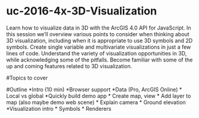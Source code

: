 # uc-2016-4x-3D-Visualization
Learn how to visualize data in 3D with the ArcGIS 4.0 API for JavaScript. In this session we’ll overview various points to consider when thinking about 3D visualization, including when it is appropriate to use 3D symbols and 2D symbols. Create single variable and multivariate visualizations in just a few lines of code. Understand the variety of visualization opportunities in 3D, while acknowledging some of the pitfalls. Become familiar with some of the up and coming features related to 3D visualization.

#Topics to cover 

#Outline
*Intro (10 min)
      *Browser support 
      *Data  (Pro, ArcGIS Online)
        * Local vs global 
      *Quickly build demo app
        * Create map, view
        * Add layer to map (also maybe demo web scene)
        * Explain camera
        * Ground elevation
 *Visualization intro
      * Symbols
      * Renderers 



